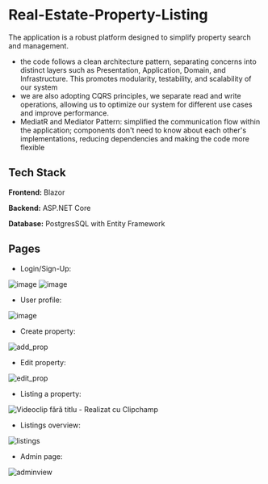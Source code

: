 # Real-Estate-Property-Listing #

The application is a robust platform designed to simplify property search and management. 
- the code follows a clean architecture pattern, separating concerns into distinct layers such as Presentation, Application, Domain, and Infrastructure. This promotes modularity, testability, and scalability of our system
- we are also adopting CQRS principles, we separate read and write operations, allowing us to optimize our system for different use cases and improve performance.
- MediatR and Mediator Pattern: simplified the communication flow within the application; components don't need to know about each other's implementations, reducing dependencies and making the code more flexible


## Tech Stack

**Frontend:** Blazor

**Backend:** ASP.NET Core

**Database:** PostgresSQL with Entity Framework


## Pages

- Login/Sign-Up:
  
![image](https://github.com/NET-Project-2023/Real-Estate-Property-Listing-Project/assets/41987168/4fd09b61-9fcb-4810-8614-24f6fad7e2da)
![image](https://github.com/NET-Project-2023/Real-Estate-Property-Listing-Project/assets/41987168/d69b6b1e-39a0-4601-969e-116993eec423)

- User profile:
  
![image](https://github.com/NET-Project-2023/Real-Estate-Property-Listing-Project/assets/41987168/e30f9276-c9c5-4537-9059-e439024ed465)

- Create property:

 ![add_prop](https://github.com/NET-Project-2023/Real-Estate-Property-Listing-Project/assets/41987168/4c5651f7-a2c7-4b0c-b334-8ed8fe4f4e33)

- Edit property:

![edit_prop](https://github.com/NET-Project-2023/Real-Estate-Property-Listing-Project/assets/41987168/d38df882-4a73-4358-a345-0eb0271d245f)

- Listing a property:

![Videoclip fără titlu - Realizat cu Clipchamp](https://github.com/NET-Project-2023/Real-Estate-Property-Listing-Project/assets/41987168/335363dd-c66b-4d59-b8af-a4667bbd1872)

- Listings overview:
  
![listings](https://github.com/NET-Project-2023/Real-Estate-Property-Listing-Project/assets/41987168/b63ddde2-349a-4ce5-8023-c811afa28c74)

- Admin page:
  
![adminview](https://github.com/NET-Project-2023/Real-Estate-Property-Listing-Project/assets/41987168/91b93372-d312-427a-a93d-3c8f724ef902)


